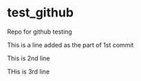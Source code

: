 # test_github
Repo for github testing

This is a line added as the part of 1st commit

This is 2nd line

THis is 3rd line
